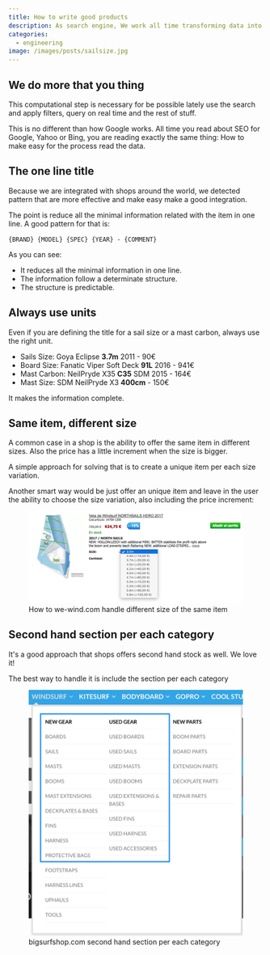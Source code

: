 ```yaml
---
title: How to write good products
description: As search engine, We work all time transforming data into information. To achieve it, we transform the shop information of each item into structured data.
categories:
  - engineering
image: /images/posts/sailsize.jpg
---
```


## We do more that you thing

This computational step is necessary for be possible lately use the search and apply filters, query on real time and the rest of stuff.

This is no different than how Google works. All time you read about SEO for Google, Yahoo or Bing, you are reading exactly the same thing: How to make easy for the process read the data.

## The one line title

Because we are integrated with shops around the world, we detected pattern that are more effective and make easy make a good integration.

The point is reduce all the minimal information related with the item in one line. A good pattern for that is:

```
{BRAND} {MODEL} {SPEC} {YEAR} - {COMMENT}
```

As you can see:

- It reduces all the minimal information in one line.
- The information follow a determinate structure.
- The structure is predictable.

## Always use units

Even if you are defining the title for a sail size or a mast carbon, always use the right unit.

* Sails Size: Goya Eclipse **3.7m** 2011 - 90€
* Board Size: Fanatic Viper Soft Deck **91L** 2016 - 941€
* Mast Carbon: NeilPryde X35 **C35** SDM 2015 - 164€
* Mast Size: SDM NeilPryde X3 **400cm** - 150€
 
It makes the information complete.

## Same item, different size

A common case in a shop is the ability to offer the same item in different sizes. Also the price has a little increment when the size is bigger.

A simple approach for solving that is to create a unique item per each size variation.

Another smart way would be just offer an unique item and leave in the user the ability to choose the size variation, also including the price increment:

<figure>
  <img src="/images/posts/sailsize.jpg">
  <figcaption>How to we-wind.com handle different size of the same item</figcaption>
</figure>

## Second hand section per each category

It's a good approach that shops offers second hand stock as well. We love it!

The best way to handle it is include the section per each category

<figure>
  <img src="/images/posts/second-hand-section.jpg">
  <figcaption>bigsurfshop.com second hand section per each category</figcaption>
</figure>

